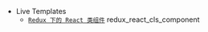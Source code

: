 
* Live Templates
  * [`Redux 下的 React 类组件`](./Live%20Templates/Redux%20下的%20React%20类组件.md) redux_react_cls_component 